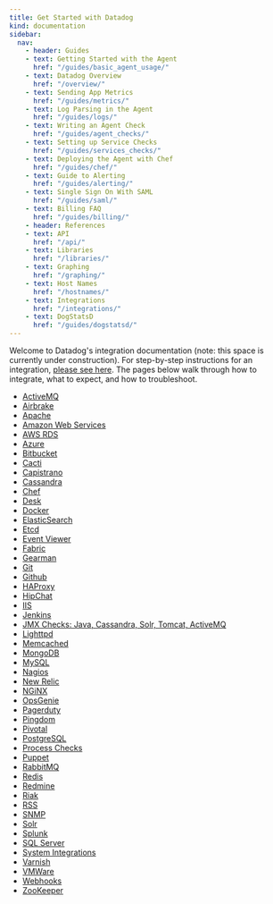 ```yaml
---
title: Get Started with Datadog
kind: documentation
sidebar:
  nav:
    - header: Guides
    - text: Getting Started with the Agent
      href: "/guides/basic_agent_usage/"
    - text: Datadog Overview
      href: "/overview/"
    - text: Sending App Metrics
      href: "/guides/metrics/"
    - text: Log Parsing in the Agent
      href: "/guides/logs/"
    - text: Writing an Agent Check
      href: "/guides/agent_checks/"
    - text: Setting up Service Checks
      href: "/guides/services_checks/"
    - text: Deploying the Agent with Chef
      href: "/guides/chef/"
    - text: Guide to Alerting
      href: "/guides/alerting/"
    - text: Single Sign On With SAML
      href: "/guides/saml/"
    - text: Billing FAQ
      href: "/guides/billing/"
    - header: References
    - text: API
      href: "/api/"
    - text: Libraries
      href: "/libraries/"
    - text: Graphing
      href: "/graphing/"
    - text: Host Names
      href: "/hostnames/"
    - text: Integrations
      href: "/integrations/"
    - text: DogStatsD
      href: "/guides/dogstatsd/"
---
```

Welcome to Datadog's integration documentation (note: this space is currently under construction).
For step-by-step instructions for an integration, <a href="https://app.datadoghq.com/account/settings">please see here</a>.
The pages below walk through how to integrate, what to expect, and how to troubleshoot.

* <a href="/integrations/activemq/">ActiveMQ</a>
* <a href="/integrations/airbrake/">Airbrake</a>
* <a href="/integrations/apache/">Apache</a>
* <a href="/integrations/aws/">Amazon Web Services</a>
* <a href="/integrations/rds/">AWS RDS</a>
* <a href="/integrations/azure/">Azure</a>
* <a href="/integrations/bitbucket/">Bitbucket</a>
* <a href="/integrations/cacti/">Cacti</a>
* <a href="/integrations/capistrano/">Capistrano</a>
* <a href="/integrations/cassandra/">Cassandra</a>
* <a href="/integrations/chef/">Chef</a>
* <a href="/integrations/desk/">Desk</a>
* <a href="/integrations/docker/">Docker</a>
* <a href="/integrations/elasticsearch/">ElasticSearch</a>
* <a href="/integrations/etcd/">Etcd</a>
* <a href="/integrations/eventviewer/">Event Viewer</a>
* <a href="/integrations/fabric/">Fabric</a>
* <a href="/integrations/gearman/">Gearman</a>
* <a href="/integrations/git/">Git</a>
* <a href="/integrations/github/">Github</a>
* <a href="/integrations/haproxy/">HAProxy</a>
* <a href="/integrations/hipchat/">HipChat</a>
* <a href="/integrations/iis/">IIS</a>
* <a href="/integrations/jenkins/">Jenkins</a>
* <a href="/integrations/java/">JMX Checks: Java, Cassandra, Solr, Tomcat, ActiveMQ</a>
* <a href="/integrations/lighttpd/">Lighttpd</a>
* <a href="/integrations/memcached/">Memcached</a>
* <a href="/integrations/mongodb/">MongoDB</a>
* <a href="/integrations/mysql/">MySQL</a>
* <a href="/integrations/nagios/">Nagios</a>
* <a href="/integrations/new_relic/">New Relic</a>
* <a href="/integrations/nginx/">NGiNX</a>
* <a href="/integrations/opsgenie/">OpsGenie</a>
* <a href="/integrations/pagerduty/">Pagerduty</a>
* <a href="/integrations/pingdom/">Pingdom</a>
* <a href="/integrations/pivotal/">Pivotal</a>
* <a href="/integrations/postgresql/">PostgreSQL</a>
* <a href="/integrations/process/">Process Checks</a>
* <a href="/integrations/puppet/">Puppet</a>
* <a href="/integrations/rabbitmq/">RabbitMQ</a>
* <a href="/integrations/redis/">Redis</a>
* <a href="/integrations/redmine/">Redmine</a>
* <a href="/integrations/riak/">Riak</a>
* <a href="/integrations/rss/">RSS</a>
* <a href="/integrations/snmp/">SNMP</a>
* <a href="/integrations/solr/">Solr</a>
* <a href="/integrations/splunk/">Splunk</a>
* <a href="/integrations/sqlserver/">SQL Server</a>
* <a href="/integrations/system/">System Integrations</a>
* <a href="/integrations/varnish/">Varnish</a>
* <a href="/integrations/vmware/">VMWare</a>
* <a href="/integrations/webhooks/">Webhooks</a>
* <a href="/integrations/zookeeper/">ZooKeeper</a>


